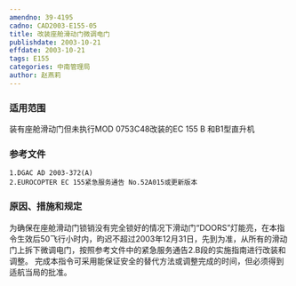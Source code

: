 ```yaml
---
amendno: 39-4195
cadno: CAD2003-E155-05
title: 改装座舱滑动门微调电门
publishdate: 2003-10-21
effdate: 2003-10-21
tags: E155
categories: 中南管理局
author: 赵燕莉
---
```


### 适用范围 
装有座舱滑动门但未执行MOD 0753C48改装的EC 155 B 和B1型直升机

### 参考文件
    1.DGAC AD 2003-372(A)  
    2.EUROCOPTER EC 155紧急服务通告 No.52A015或更新版本

### 原因、措施和规定 
为确保在座舱滑动门锁销没有完全锁好的情况下滑动门“DOORS”灯能亮，在本指令生效后50飞行小时内，昀迟不超过2003年12月31日，先到为准，从所有的滑动门上拆下微调电门，按照参考文件中的紧急服务通告2.B段的实施指南进行改装和调整。 
    完成本指令可采用能保证安全的替代方法或调整完成的时间，但必须得到适航当局的批准。
